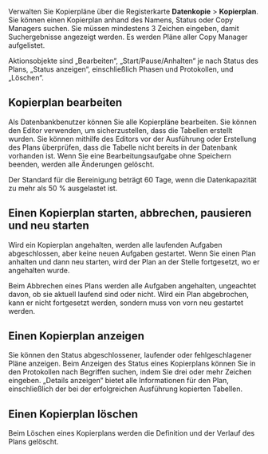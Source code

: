 Verwalten Sie Kopierpläne über die Registerkarte **Datenkopie** \> **Kopierplan**. Sie können einen Kopierplan anhand des Namens, Status oder Copy Managers suchen. Sie müssen mindestens 3 Zeichen eingeben, damit Suchergebnisse angezeigt werden. Es werden Pläne aller Copy Manager aufgelistet.

Aktionsobjekte sind „Bearbeiten“, „Start/Pause/Anhalten“ je nach Status des Plans, „Status anzeigen“, einschließlich Phasen und Protokollen, und „Löschen“.

Kopierplan bearbeiten
---------------------

Als Datenbankbenutzer können Sie alle Kopierpläne bearbeiten. Sie können den Editor verwenden, um sicherzustellen, dass die Tabellen erstellt wurden. Sie können mithilfe des Editors vor der Ausführung oder Erstellung des Plans überprüfen, dass die Tabelle nicht bereits in der Datenbank vorhanden ist. Wenn Sie eine Bearbeitungsaufgabe ohne Speichern beenden, werden alle Änderungen gelöscht.

Der Standard für die Bereinigung beträgt 60 Tage, wenn die Datenkapazität zu mehr als 50 % ausgelastet ist.

Einen Kopierplan starten, abbrechen, pausieren und neu starten
--------------------------------------------------------------

Wird ein Kopierplan angehalten, werden alle laufenden Aufgaben abgeschlossen, aber keine neuen Aufgaben gestartet. Wenn Sie einen Plan anhalten und dann neu starten, wird der Plan an der Stelle fortgesetzt, wo er angehalten wurde.

Beim Abbrechen eines Plans werden alle Aufgaben angehalten, ungeachtet davon, ob sie aktuell laufend sind oder nicht. Wird ein Plan abgebrochen, kann er nicht fortgesetzt werden, sondern muss von vorn neu gestartet werden.

Einen Kopierplan anzeigen
-------------------------

Sie können den Status abgeschlossener, laufender oder fehlgeschlagener Pläne anzeigen. Beim Anzeigen des Status eines Kopierplans können Sie in den Protokollen nach Begriffen suchen, indem Sie drei oder mehr Zeichen eingeben. „Details anzeigen“ bietet alle Informationen für den Plan, einschließlich der bei der erfolgreichen Ausführung kopierten Tabellen.

Einen Kopierplan löschen
------------------------

Beim Löschen eines Kopierplans werden die Definition und der Verlauf des Plans gelöscht.
